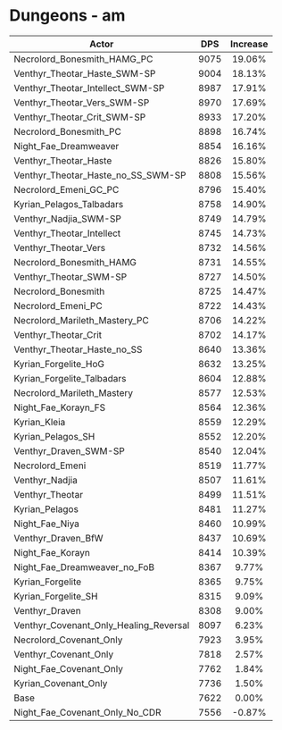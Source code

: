 # Dungeons - am
| Actor | DPS | Increase |
|---|:---:|:---:|
|Necrolord_Bonesmith_HAMG_PC|9075|19.06%|
|Venthyr_Theotar_Haste_SWM-SP|9004|18.13%|
|Venthyr_Theotar_Intellect_SWM-SP|8987|17.91%|
|Venthyr_Theotar_Vers_SWM-SP|8970|17.69%|
|Venthyr_Theotar_Crit_SWM-SP|8933|17.20%|
|Necrolord_Bonesmith_PC|8898|16.74%|
|Night_Fae_Dreamweaver|8854|16.16%|
|Venthyr_Theotar_Haste|8826|15.80%|
|Venthyr_Theotar_Haste_no_SS_SWM-SP|8808|15.56%|
|Necrolord_Emeni_GC_PC|8796|15.40%|
|Kyrian_Pelagos_Talbadars|8758|14.90%|
|Venthyr_Nadjia_SWM-SP|8749|14.79%|
|Venthyr_Theotar_Intellect|8745|14.73%|
|Venthyr_Theotar_Vers|8732|14.56%|
|Necrolord_Bonesmith_HAMG|8731|14.55%|
|Venthyr_Theotar_SWM-SP|8727|14.50%|
|Necrolord_Bonesmith|8725|14.47%|
|Necrolord_Emeni_PC|8722|14.43%|
|Necrolord_Marileth_Mastery_PC|8706|14.22%|
|Venthyr_Theotar_Crit|8702|14.17%|
|Venthyr_Theotar_Haste_no_SS|8640|13.36%|
|Kyrian_Forgelite_HoG|8632|13.25%|
|Kyrian_Forgelite_Talbadars|8604|12.88%|
|Necrolord_Marileth_Mastery|8577|12.53%|
|Night_Fae_Korayn_FS|8564|12.36%|
|Kyrian_Kleia|8559|12.29%|
|Kyrian_Pelagos_SH|8552|12.20%|
|Venthyr_Draven_SWM-SP|8540|12.04%|
|Necrolord_Emeni|8519|11.77%|
|Venthyr_Nadjia|8507|11.61%|
|Venthyr_Theotar|8499|11.51%|
|Kyrian_Pelagos|8481|11.27%|
|Night_Fae_Niya|8460|10.99%|
|Venthyr_Draven_BfW|8437|10.69%|
|Night_Fae_Korayn|8414|10.39%|
|Night_Fae_Dreamweaver_no_FoB|8367|9.77%|
|Kyrian_Forgelite|8365|9.75%|
|Kyrian_Forgelite_SH|8315|9.09%|
|Venthyr_Draven|8308|9.00%|
|Venthyr_Covenant_Only_Healing_Reversal|8097|6.23%|
|Necrolord_Covenant_Only|7923|3.95%|
|Venthyr_Covenant_Only|7818|2.57%|
|Night_Fae_Covenant_Only|7762|1.84%|
|Kyrian_Covenant_Only|7736|1.50%|
|Base|7622|0.00%|
|Night_Fae_Covenant_Only_No_CDR|7556|-0.87%|
